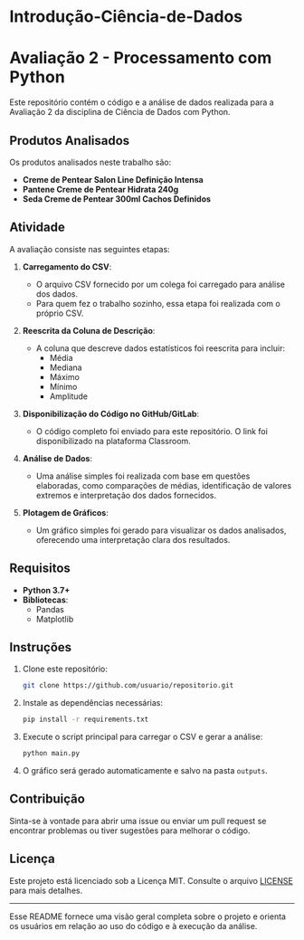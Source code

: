 # Introdução-Ciência-de-Dados
# Avaliação 2 - Processamento com Python

Este repositório contém o código e a análise de dados realizada para a Avaliação 2 da disciplina de Ciência de Dados com Python.

## Produtos Analisados

Os produtos analisados neste trabalho são:

- **Creme de Pentear Salon Line Definição Intensa**
- **Pantene Creme de Pentear Hidrata 240g**
- **Seda Creme de Pentear 300ml Cachos Definidos**

## Atividade

A avaliação consiste nas seguintes etapas:

1. **Carregamento do CSV**:
   - O arquivo CSV fornecido por um colega foi carregado para análise dos dados.
   - Para quem fez o trabalho sozinho, essa etapa foi realizada com o próprio CSV.

2. **Reescrita da Coluna de Descrição**:
   - A coluna que descreve dados estatísticos foi reescrita para incluir:
     - Média
     - Mediana
     - Máximo
     - Mínimo
     - Amplitude

3. **Disponibilização do Código no GitHub/GitLab**:
   - O código completo foi enviado para este repositório. O link foi disponibilizado na plataforma Classroom.

4. **Análise de Dados**:
   - Uma análise simples foi realizada com base em questões elaboradas, como comparações de médias, identificação de valores extremos e interpretação dos dados fornecidos.

5. **Plotagem de Gráficos**:
   - Um gráfico simples foi gerado para visualizar os dados analisados, oferecendo uma interpretação clara dos resultados.

## Requisitos

- **Python 3.7+**
- **Bibliotecas**:
  - Pandas
  - Matplotlib

## Instruções

1. Clone este repositório:
   ```bash
   git clone https://github.com/usuario/repositorio.git
   ```

2. Instale as dependências necessárias:
   ```bash
   pip install -r requirements.txt
   ```

3. Execute o script principal para carregar o CSV e gerar a análise:
   ```bash
   python main.py
   ```

4. O gráfico será gerado automaticamente e salvo na pasta `outputs`.

## Contribuição

Sinta-se à vontade para abrir uma issue ou enviar um pull request se encontrar problemas ou tiver sugestões para melhorar o código.

## Licença

Este projeto está licenciado sob a Licença MIT. Consulte o arquivo [LICENSE](LICENSE) para mais detalhes.

---

Esse README fornece uma visão geral completa sobre o projeto e orienta os usuários em relação ao uso do código e à execução da análise.
